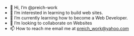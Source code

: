 - 👋 Hi, I’m @preich-work
- 👀 I’m interested in learning to build web sites. 
- 🌱 I’m currently learning how to become a Web Developer.
- 💞️ I’m looking to collaborate on Websites
- 📫 How to reach me email me at preich_work@yahoo.com

<!---
preich-work/preich-work is a ✨ special ✨ repository because its `README.md` (this file) appears on your GitHub profile.
You can click the Preview link to take a look at your changes.
--->
